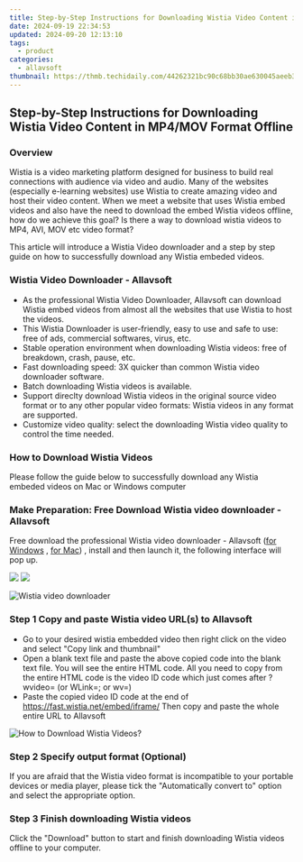 ```yaml
---
title: Step-by-Step Instructions for Downloading Wistia Video Content in MP4/MOV Format Offline
date: 2024-09-19 22:34:53
updated: 2024-09-20 12:13:10
tags:
  - product
categories:
  - allavsoft
thumbnail: https://thmb.techidaily.com/44262321bc90c68bb30ae630045aeeb3d770e257348f6459d0e721b586277723.jpg
---
```


## Step-by-Step Instructions for Downloading Wistia Video Content in MP4/MOV Format Offline

### Overview

Wistia is a video marketing platform designed for business to build real connections with audience via video and audio. Many of the websites (especially e-learning websites) use Wistia to create amazing video and host their video content. When we meet a website that uses Wistia embed videos and also have the need to download the embed Wistia videos offline, how do we achieve this goal? Is there a way to download wistia videos to MP4, AVI, MOV etc video format?

This article will introduce a Wistia Video downloader and a step by step guide on how to successfully download any Wistia embeded videos.

### Wistia Video Downloader - Allavsoft

* As the professional Wistia Video Downloader, Allavsoft can download Wistia embed videos from almost all the websites that use Wistia to host the videos.
* This Wistia Downloader is user-friendly, easy to use and safe to use: free of ads, commercial softwares, virus, etc.
* Stable operation environment when downloading Wistia videos: free of breakdown, crash, pause, etc.
* Fast downloading speed: 3X quicker than common Wistia video downloader software.
* Batch downloading Wistia videos is available.
* Support direclty download Wistia videos in the original source video format or to any other popular video formats: Wistia videos in any format are supported.
* Customize video quality: select the downloading Wistia video quality to control the time needed.

### How to Download Wistia Videos

Please follow the guide below to successfully download any Wistia embeded videos on Mac or Windows computer

### Make Preparation: Free Download Wistia video downloader - Allavsoft

Free download the professional Wistia video downloader - Allavsoft ([for Windows](https://tools.techidaily.com/allavsoft/products/) , [for Mac](https://tools.techidaily.com/allavsoft/products/)) , install and then launch it, the following interface will pop up.

[![](https://www.allavsoft.com/how-to/../images/how-to/free-download-win.jpg)](https://tools.techidaily.com/allavsoft/products/) [![](https://www.allavsoft.com/how-to/../images/how-to/free-download-mac.jpg)](https://tools.techidaily.com/allavsoft/products/)

![Wistia video downloader](https://www.allavsoft.com/how-to/../images/allavsoft/screen-shot-600.jpg)

### Step 1 Copy and paste Wistia video URL(s) to Allavsoft

* Go to your desired wistia embedded video then right click on the video and select "Copy link and thumbnail"
* Open a blank text file and paste the above copied code into the blank text file. You will see the entire HTML code. All you need to copy from the entire HTML code is the video ID code which just comes after ?wvideo= (or WLink=; or wv=)
* Paste the copied video ID code at the end of https://fast.wistia.net/embed/iframe/ Then copy and paste the whole entire URL to Allavsoft

![How to Download Wistia Videos?](https://www.allavsoft.com/how-to/../images/how-to/download-jibjab-videos/download-jibjab-videos.jpg)

### Step 2 Specify output format (Optional)

If you are afraid that the Wistia video format is incompatible to your portable devices or media player, please tick the "Automatically convert to" option and select the appropriate option.

### Step 3 Finish downloading Wistia videos

Click the "Download" button to start and finish downloading Wistia videos offline to your computer.

<ins class="adsbygoogle"
     style="display:block"
     data-ad-format="autorelaxed"
     data-ad-client="ca-pub-7571918770474297"
     data-ad-slot="1223367746"></ins>



<ins class="adsbygoogle"
     style="display:block"
     data-ad-client="ca-pub-7571918770474297"
     data-ad-slot="8358498916"
     data-ad-format="auto"
     data-full-width-responsive="true"></ins>
